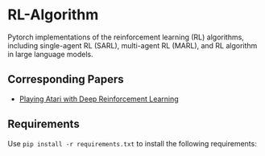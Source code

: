 # RL-Algorithm

Pytorch implementations of the reinforcement learning (RL) algorithms, including single-agent RL (SARL), multi-agent RL (MARL), and RL algorithm in large language models.

## Corresponding Papers

- [Playing Atari with Deep Reinforcement Learning](https://arxiv.org/pdf/1312.5602)

## Requirements

Use `pip install -r requirements.txt` to install the following requirements:
